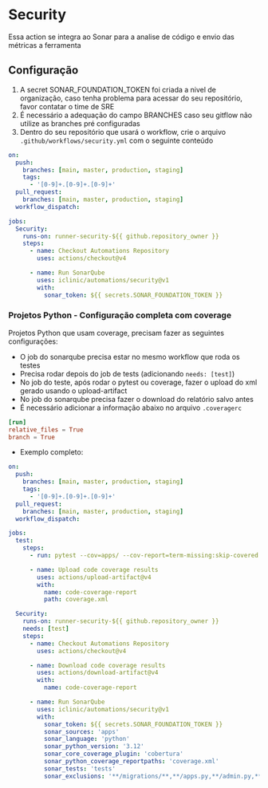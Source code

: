 # Security

Essa action se integra ao Sonar para a analise de código e envio das métricas a ferramenta

## Configuração

1. A secret SONAR_FOUNDATION_TOKEN foi criada a nivel de organização, caso tenha problema para acessar do seu repositório, favor contatar o time de SRE
2. É necessário a adequação do campo BRANCHES caso seu gitflow não utilize as branches pré configuradas
3. Dentro do seu repositório que usará o workflow, crie o arquivo `.github/workflows/security.yml` com o seguinte conteúdo

```yml
on:
  push:
    branches: [main, master, production, staging]
    tags:
      - '[0-9]+.[0-9]+.[0-9]+'
  pull_request:
    branches: [main, master, production, staging]
  workflow_dispatch:

jobs:
  Security:
    runs-on: runner-security-${{ github.repository_owner }}
    steps:
      - name: Checkout Automations Repository
        uses: actions/checkout@v4

      - name: Run SonarQube
        uses: iclinic/automations/security@v1
        with:
          sonar_token: ${{ secrets.SONAR_FOUNDATION_TOKEN }}

```

### Projetos Python - Configuração completa com coverage

Projetos Python que usam coverage, precisam fazer as seguintes configurações:

- O job do sonarqube precisa estar no mesmo workflow que roda os testes
- Precisa rodar depois do job de tests (adicionando `needs: [test]`)
- No job do teste, após rodar o pytest ou coverage, fazer o upload do xml gerado usando o upload-artifact
- No job do sonarqube precisa fazer o download do relatório salvo antes
- É necessário adicionar a informação abaixo no arquivo `.coveragerc`

```conf
[run]
relative_files = True
branch = True
```

- Exemplo completo:

```yml
on:
  push:
    branches: [main, master, production, staging]
    tags:
      - '[0-9]+.[0-9]+.[0-9]+'
  pull_request:
    branches: [main, master, production, staging]
  workflow_dispatch:

jobs:
  test:
    steps:
      - run: pytest --cov=apps/ --cov-report=term-missing:skip-covered --cov-report=xml --cov-config=.coveragerc

      - name: Upload code coverage results
        uses: actions/upload-artifact@v4
        with:
          name: code-coverage-report
          path: coverage.xml

  Security:
    runs-on: runner-security-${{ github.repository_owner }}
    needs: [test]
    steps:
      - name: Checkout Automations Repository
        uses: actions/checkout@v4

      - name: Download code coverage results
        uses: actions/download-artifact@v4
        with:
          name: code-coverage-report

      - name: Run SonarQube
        uses: iclinic/automations/security@v1
        with:
          sonar_token: ${{ secrets.SONAR_FOUNDATION_TOKEN }}
          sonar_sources: 'apps'
          sonar_language: 'python'
          sonar_python_version: '3.12'
          sonar_core_coverage_plugin: 'cobertura'
          sonar_python_coverage_reportpaths: 'coverage.xml'
          sonar_tests: 'tests'
          sonar_exclusions: '**/migrations/**,**/apps.py,**/admin.py,**/urls.py,**/*.html,**/healthcheck.py,**/wsgi.py,**/asgi.py'
```
